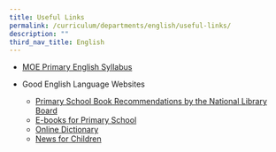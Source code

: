 ```yaml
---
title: Useful Links
permalink: /curriculum/departments/english/useful-links/
description: ""
third_nav_title: English
---
```

<ul>
<li><a href="https://www.moe.gov.sg/primary/curriculum/syllabus" target="_blank" rel="noopener">MOE Primary English Syllabus</a></li>
</ul>
<ul>
<li>Good English Language Websites</li>
<ul>
<li><a href="https://childrenandteens.nlb.gov.sg/book-recommendations/recommend-primary" target="_blank" rel="noopener">Primary School Book Recommendations by the National Library Board</a></li>
<li><a href="https://eresources.nlb.gov.sg/ereads/discovereads/All" target="_blank" rel="noopener">E-books for Primary School</a></li>
<li><a href="https://dictionary.cambridge.org/" target="_blank" rel="noopener">Online Dictionary</a></li>
<li><a href="https://www.dogonews.com/" target="_blank" rel="noopener">News for Children</a></li>
</ul>
</ul>
